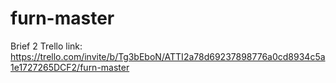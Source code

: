 # furn-master
Brief 2
Trello link:
https://trello.com/invite/b/Tg3bEboN/ATTI2a78d69237898776a0cd8934c5a1e1727265DCF2/furn-master
